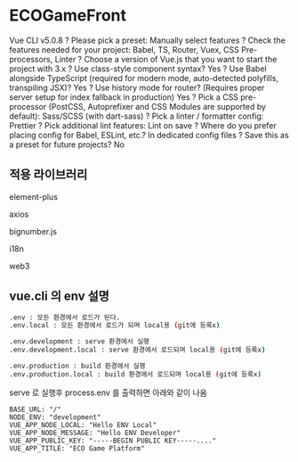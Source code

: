# ECOGameFront

Vue CLI v5.0.8
? Please pick a preset: Manually select features
? Check the features needed for your project: Babel, TS, Router, Vuex, CSS Pre-processors, Linter
? Choose a version of Vue.js that you want to start the project with 3.x
? Use class-style component syntax? Yes
? Use Babel alongside TypeScript (required for modern mode, auto-detected polyfills, transpiling JSX)? Yes
? Use history mode for router? (Requires proper server setup for index fallback in production) Yes
? Pick a CSS pre-processor (PostCSS, Autoprefixer and CSS Modules are supported by default): Sass/SCSS (with dart-sass)
? Pick a linter / formatter config: Prettier
? Pick additional lint features: Lint on save
? Where do you prefer placing config for Babel, ESLint, etc.? In dedicated config files
? Save this as a preset for future projects? No

## 적용 라이브러리

element-plus

axios

bignumber.js

i18n

web3

## vue.cli 의 env 설명

```bash
.env : 모든 환경에서 로드가 된다.
.env.local : 모든 환경에서 로드가 되며 local용 (git에 등록x)

.env.development : serve 환경에서 실행 
.env.development.local : serve 환경에서 로드되며 local용 (git에 등록x)

.env.production : build 환경에서 실행 
.env.production.local : build 환경에서 로드되며 local용 (git에 등록x)
```

serve 로 실행후 process.env 를 출력하면 아래와 같이 나옴

```
BASE_URL: "/"
NODE_ENV: "development"
VUE_APP_NODE_LOCAL: "Hello ENV Local"
VUE_APP_NODE_MESSAGE: "Hello ENV Developer"
VUE_APP_PUBLIC_KEY: "-----BEGIN PUBLIC KEY-----...."
VUE_APP_TITLE: "ECO Game Platform"
```